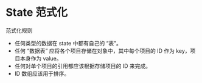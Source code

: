 # State 范式化

范式化规则

- 任何类型的数据在 state 中都有自己的 “表”。
- 任何 “数据表” 应将各个项目存储在对象中，其中每个项目的 ID 作为 key，项目本身作为 value。
- 任何对单个项目的引用都应该根据存储项目的 ID 来完成。
- ID 数组应该用于排序。